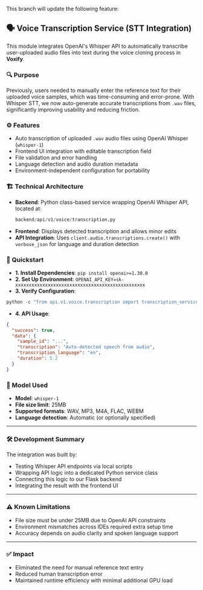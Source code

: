 This branch will update the following feature:
## 🗣️ Voice Transcription Service (STT Integration)

This module integrates OpenAI's Whisper API to automatically transcribe user-uploaded audio files into text during the voice cloning process in **Voxify**.

### 🔍 Purpose
Previously, users needed to manually enter the reference text for their uploaded voice samples, which was time-consuming and error-prone. With Whisper STT, we now auto-generate accurate transcriptions from `.wav` files, significantly improving usability and reducing friction.

### ⚙️ Features
- Auto transcription of uploaded `.wav` audio files using OpenAI Whisper (`whisper-1`)
- Frontend UI integration with editable transcription field
- File validation and error handling
- Language detection and audio duration metadata
- Environment-independent configuration for portability

### 🏗️ Technical Architecture
- **Backend**: Python class-based service wrapping OpenAI Whisper API, located at:
  ```python
  backend/api/v1/voice/transcription.py
  ```
- **Frontend**: Displays detected transcription and allows minor edits
- **API Integration**: Uses ```client.audio.transcriptions.create()``` with ```verbose_json``` for language and duration detection

### 🚀 Quickstart
- **1. Install Dependencies**: 
```pip install openai>=1.30.0```
- **2. Set Up Environment**: ```OPENAI_API_KEY=sk-xxxxxxxxxxxxxxxxxxxxxxxxxxxxxxxxxxxxxxxxxxxxxxxx```
- **3. Verify Configuration**:
```python
python -c "from api.v1.voice.transcription import transcription_service; print(transcription_service.is_configured())"
```
- **4. API Usage**:
```json
{
  "success": true,
  "data": {
    "sample_id": "...",
    "transcription": "Auto-detected speech from audio",
    "transcription_language": "en",
    "duration": 5.2
  }
}
```
### 🧠 Model Used

- **Model**: `whisper-1`
- **File size limit**: 25MB
- **Supported formats**: WAV, MP3, M4A, FLAC, WEBM
- **Language detection**: Automatic (or optionally specified)

---

### 🛠️ Development Summary

The integration was built by:

- Testing Whisper API endpoints via local scripts
- Wrapping API logic into a dedicated Python service class
- Connecting this logic to our Flask backend
- Integrating the result with the frontend UI

---

### ⚠️ Known Limitations

- File size must be under 25MB due to OpenAI API constraints
- Environment mismatches across IDEs required extra setup time
- Accuracy depends on audio clarity and spoken language support

---

### ✅ Impact

- Eliminated the need for manual reference text entry
- Reduced human transcription error
- Maintained runtime efficiency with minimal additional GPU load
